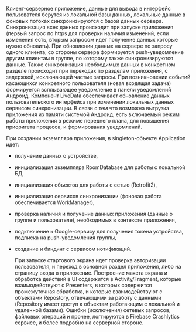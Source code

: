   Клиент-серверное приложение, данные для вывода в интерфейс пользователя берутся из локальной базы данных, 
локальные данные в фоновых потоках синхронизируются с базой данных сервера. Синхронизация всех данных происходит при запуске приложения 
(первый запрос по https для проверки наличия изменений, если изменения есть, вторым запросом идет получение данных которые нужно обновить).
При обновлении данных на сервере по запросу одного клиента, со стороны сервера формируется push-уведомление другим клиентам в группе, 
по которому также синхронизируются данные. 
Также синхронизация необходимых данных в конкретном разделе происходит при переходах по разделам приложения, с задержкой, исключающей частые запросы. 
При возникновении событий касающихся конкретного пользователя (новая входящая задача) формируется всплывающее уведомление в панели уведомлений Андроид.
Компонент LiveData обеспечивает обновление данных пользовательского интерфейса при изменении локальных данных сервисом синхронизации. 
В связи с тем что возможна выгрузка приложения из памяти системой Андроид, есть включаемый режим работы приложения в режиме переднего плана, для повышения приоритета 
процесса, и формирования уведомлений. 

  При создании экземпляра приложения, в singleton-объекте Application идет:
- получение данных о устройстве, 
- инициализация экземпляра RoomDatabase для работы с локальной БД,
- инициализация объектов для работы с сетью (Retrofit2), 
- инициализация сервисов синхронизации (фоновая работа обеспечивается WorkManager), 
- проверка наличия и получение данных приложения (данные о группе и пользователе), необходимых в контексте приложения, 
- подключение к Google-сервису для получения токена устройства, подписка на push-уведомления группы,
- создание и биндинг с сервисом нотификаций.

  При запуске стартового экрана идет проверка авторизации пользователя, и переход в основной раздел приложения, либо на страницу входа в приложение.
Построение макета экрана и обработка действий в UI содержится в Activity/Fragment, которые взаимодействуют с Presenters, в которых содержится промежуточная обработка,
и которые взаимодействуют с объектами Repostory, отвечающими за работу с данными (Repository имеет доступ к объектам работающим с локальной и удаленной базами). 
Ошибки (исключения) сетевых запросов, файловых операций и прочее, логгируются в Firebase Crashlytics сервисе, и более подробно на серверной стороне.
